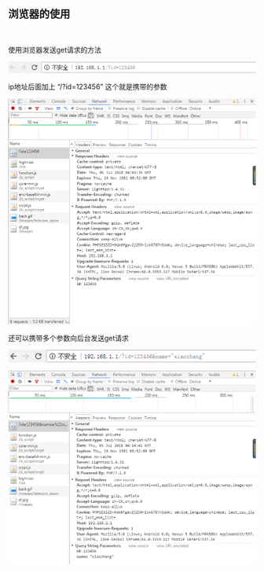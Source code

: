## 浏览器的使用

<br/>

使用浏览器发送get请求的方法

![browser](pic/01.png)

ip地址后面加上 “/?id=123456” 这个就是携带的参数

![browser](pic/02.png)

还可以携带多个参数向后台发送get请求

![browser](pic/03.png)

![browser](pic/04.png)
